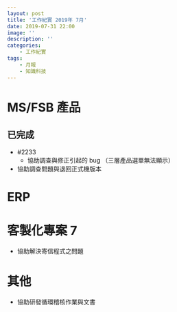 ```yaml
---
layout: post
title: '工作紀實 2019年 7月'
date: 2019-07-31 22:00
image: ''
description: ''
categories:
    - 工作紀實
tags:
    - 月報
    - 知識科技
---
```


# MS/FSB 產品

## 已完成

* #2233 
    + 協助調查與修正引起的 bug （三層產品選單無法顯示）
* 協助調查問題與退回正式機版本

# ERP

# 客製化專案 7

* 協助解決寄信程式之問題

# 其他

* 協助研發循環稽核作業與文書
